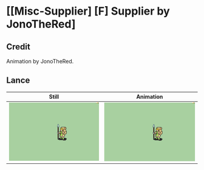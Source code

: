 # [\[Misc-Supplier\] \[F\] Supplier by JonoTheRed]

## Credit

Animation by JonoTheRed.
	
## Lance

| Still | Animation |
| :---: | :-------: |
| ![Lance still](./Lance_000.png) | ![Lance animation](./Lance.gif) |
